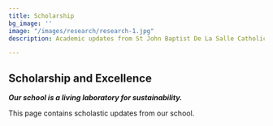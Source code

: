 ```yaml
---
title: Scholarship
bg_image: ''
image: "/images/research/research-1.jpg"
description: Academic updates from St John Baptist De La Salle Catholic School

---
```

## Scholarship and Excellence

**_Our school is a living laboratory for sustainability._**

This page contains scholastic updates from our school.